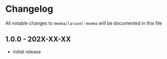# Changelog

All notable changes to `meema/laravel-meema` will be documented in this file

## 1.0.0 - 202X-XX-XX

- initial release
